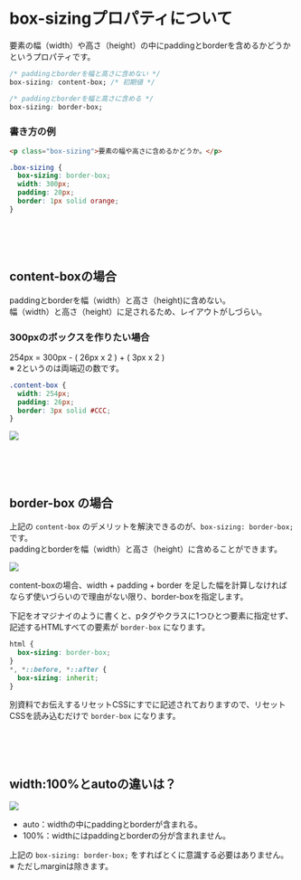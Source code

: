 # box-sizingプロパティについて


要素の幅（width）や高さ（height）の中にpaddingとborderを含めるかどうかというプロパティです。

```css
/* paddingとborderを幅と高さに含めない */
box-sizing: content-box; /* 初期値 */

/* paddingとborderを幅と高さに含める */
box-sizing: border-box;
```

### 書き方の例
```html
<p class="box-sizing">要素の幅や高さに含めるかどうか。</p>
```
```css
.box-sizing {
  box-sizing: border-box;
  width: 300px;
  padding: 20px;
  border: 1px solid orange;
}
```
<br><br><br>

## content-boxの場合

paddingとborderを幅（width）と高さ（height)に含めない。  
幅（width）と高さ（height）に足されるため、レイアウトがしづらい。

### 300pxのボックスを作りたい場合

254px = 300px - ( 26px x 2 ) + ( 3px x 2 )  
※ 2というのは両端辺の数です。

```css
.content-box {
  width: 254px;
  padding: 26px;
  border: 3px solid #CCC;
}
```


![](https://laro.jp/wp-content/uploads/2019/11/lesson-css-boxsizing1.png)


<br><br><br>

## border-box の場合

上記の `content-box` のデメリットを解決できるのが、`box-sizing: border-box;` です。  
paddingとborderを幅（width）と高さ（height）に含めることができます。


![](https://laro.jp/wp-content/uploads/2019/11/lesson-css-boxsizing2.png)


content-boxの場合、width + padding + border を足した幅を計算しなければならず使いづらいので理由がない限り、border-boxを指定します。

下記をオマジナイのように書くと、pタグやクラスに1つひとつ要素に指定せず、記述するHTMLすべての要素が `border-box` になります。

```css
html {
  box-sizing: border-box;
}
*, *::before, *::after {
  box-sizing: inherit;
}
```

別資料でお伝えするリセットCSSにすでに記述されておりますので、リセットCSSを読み込むだけで `border-box` になります。


<br><br><br>

## width:100%とautoの違いは？

![](https://laro.jp/wp-content/uploads/2019/11/lesson-css-boxsizing3.png)

- auto：widthの中にpaddingとborderが含まれる。
- 100%：widthにはpaddingとborderの分が含まれません。

上記の `box-sizing: border-box;` をすればとくに意識する必要はありません。  
※ ただしmarginは除きます。

